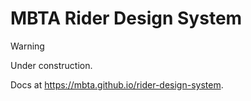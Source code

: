 # MBTA Rider Design System

> [!WARNING]
> Under construction.

Docs at https://mbta.github.io/rider-design-system.
